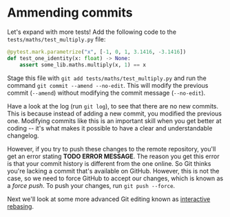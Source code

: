 # Ammending commits

Let's expand with more tests! Add the following code to the `tests/maths/test_multiply.py` file:

```python
@pytest.mark.parametrize("x", [-1, 0, 1, 3.1416, -3.1416])
def test_one_identity(x: float) -> None:
    assert some_lib.maths.multiply(x, 1) == x
```

Stage this file with `git add tests/maths/test_multiply.py` and run the command `git commit --amend --no-edit`.
This will modify the previous commit (`--amend`) without modifying the commit message (`--no-edit`).

Have a look at the log (run `git log`), to see that there are no new commits.
This is because instead of adding a new commit, you modified the previous one.
Modifying commits like this is an important skill when you get better at coding -- it's what makes it possible to have a clear and understandable changelog.

However, if you try to push these changes to the remote repository, you'll get an error stating **TODO ERROR MESSAGE**.
The reason you get this error is that your commit history is different from the one online.
So Git thinks you're lacking a commit that's available on GitHub.
However, this is not the case, so we need to force GitHub to accept our changes, which is known as a *force push*.
To push your changes, run `git push --force`.

Next we'll look at some more advanced Git editing known as [interactive rebasing](08-interactive-rebase-edit.md).
